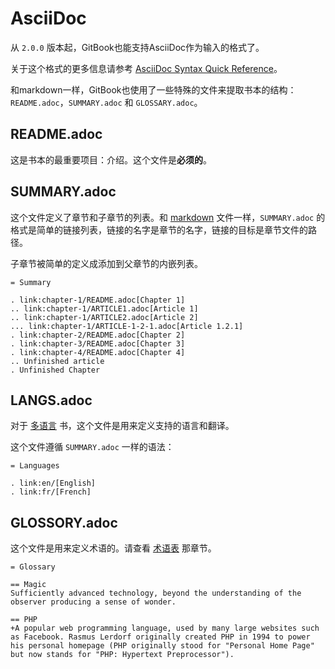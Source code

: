 # AsciiDoc

从 `2.0.0` 版本起，GitBook也能支持AsciiDoc作为输入的格式了。

关于这个格式的更多信息请参考 [AsciiDoc Syntax Quick Reference](http://asciidoctor.org/docs/asciidoc-syntax-quick-reference/)。

和markdown一样，GitBook也使用了一些特殊的文件来提取书本的结构：`README.adoc`，`SUMMARY.adoc` 和 `GLOSSARY.adoc`。

## README.adoc

这是书本的最重要项目：介绍。这个文件是**必须的**。

## SUMMARY.adoc

这个文件定义了章节和子章节的列表。和 [markdown](./chapters.md) 文件一样，`SUMMARY.adoc` 的格式是简单的链接列表，链接的名字是章节的名字，链接的目标是章节文件的路径。

子章节被简单的定义成添加到父章节的内嵌列表。

```
= Summary

. link:chapter-1/README.adoc[Chapter 1]
.. link:chapter-1/ARTICLE1.adoc[Article 1]
.. link:chapter-1/ARTICLE2.adoc[Article 2]
... link:chapter-1/ARTICLE-1-2-1.adoc[Article 1.2.1]
. link:chapter-2/README.adoc[Chapter 2]
. link:chapter-3/README.adoc[Chapter 3]
. link:chapter-4/README.adoc[Chapter 4]
.. Unfinished article
. Unfinished Chapter
```

## LANGS.adoc

对于 [多语言](./languages.md) 书，这个文件是用来定义支持的语言和翻译。

这个文件遵循 `SUMMARY.adoc` 一样的语法：

```
= Languages

. link:en/[English]
. link:fr/[French]
```

## GLOSSORY.adoc

这个文件是用来定义术语的。请查看 [术语表](./glossary.md) 那章节。

```
= Glossary

== Magic
Sufficiently advanced technology, beyond the understanding of the observer producing a sense of wonder.

== PHP
+A popular web programming language, used by many large websites such as Facebook. Rasmus Lerdorf originally created PHP in 1994 to power his personal homepage (PHP originally stood for "Personal Home Page" but now stands for "PHP: Hypertext Preprocessor").
```
